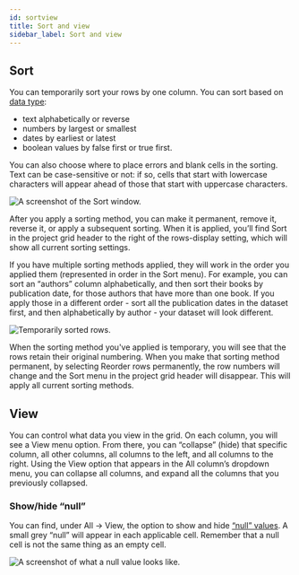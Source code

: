 ```yaml
---
id: sortview
title: Sort and view
sidebar_label: Sort and view
---
```


## Sort

You can temporarily sort your rows by one column. You can sort based on [data type](exploring#data-types):
*   text alphabetically or reverse
*   numbers by largest or smallest
*   dates by earliest or latest
*   boolean values by false first or true first.

You can also choose where to place errors and blank cells in the sorting. Text can be case-sensitive or not: if so, cells that start with lowercase characters will appear ahead of those that start with uppercase characters.

![A screenshot of the Sort window.](/img/sort.png)

After you apply a sorting method, you can make it permanent, remove it, reverse it, or apply a subsequent sorting. When it is applied, you’ll find <span class="menuItems">Sort</span> in the project grid header to the right of the rows-display setting, which will show all current sorting settings. 

If you have multiple sorting methods applied, they will work in the order you applied them (represented in order in the <span class="menuItems">Sort</span> menu). For example, you can sort an “authors” column alphabetically, and then sort their books by publication date, for those authors that have more than one book. If you apply those in a different order -  sort all the publication dates in the dataset first, and then alphabetically by author - your dataset will look different. 

![Temporarily sorted rows.](/img/sort2.png) 

When the sorting method you've applied is temporary, you will see that the rows retain their original numbering. When you make that sorting method permanent, by selecting <span class="menuItems">Reorder rows permanently</span>, the row numbers will change and the <span class="menuItems">Sort</span> menu in the project grid header will disappear. This will apply all current sorting methods. 

## View

You can control what data you view in the grid. On each column, you will see a <span class="menuItems">View</span> menu option. From there, you can “collapse” (hide) that specific column, all other columns, all columns to the left, and all columns to the right. Using the <span class="menuItems">View</span> option that appears in the <span class="menuItems">All</span> column’s dropdown menu, you can collapse all columns, and expand all the columns that you previously collapsed.

### Show/hide “null” 

You can find, under <span class="menuItems">All</span> → <span class="menuItems">View</span>, the option to show and hide [“null” values](exploring#data-types). A small grey “null” will appear in each applicable cell. Remember that a null cell is not the same thing as an empty cell. 

![A screenshot of what a null value looks like.](/img/null.png)
